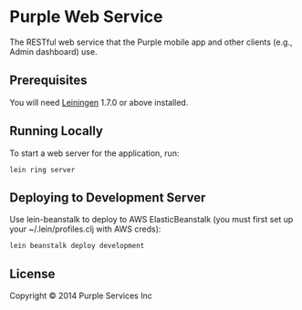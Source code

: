 # Purple Web Service

The RESTful web service that the Purple mobile app and other clients (e.g., Admin dashboard) use.

## Prerequisites

You will need [Leiningen][1] 1.7.0 or above installed.

[1]: https://github.com/technomancy/leiningen

## Running Locally

To start a web server for the application, run:

    lein ring server

## Deploying to Development Server

Use lein-beanstalk to deploy to AWS ElasticBeanstalk (you must first set up your ~/.lein/profiles.clj with AWS creds):

    lein beanstalk deploy development

## License

Copyright © 2014 Purple Services Inc
